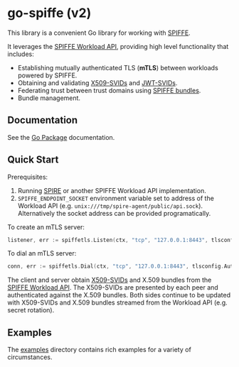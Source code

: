 #  go-spiffe (v2)

This library is a convenient Go library for working with [SPIFFE](https://spiffe.io/).

It leverages the [SPIFFE Workload API](https://github.com/spiffe/spiffe/blob/main/standards/SPIFFE_Workload_API.md), providing high level functionality that includes:
* Establishing mutually authenticated TLS (__mTLS__) between workloads powered by SPIFFE.
* Obtaining and validating [X509-SVIDs](https://github.com/spiffe/spiffe/blob/main/standards/X509-SVID.md) and [JWT-SVIDs](https://github.com/spiffe/spiffe/blob/main/standards/JWT-SVID.md).
* Federating trust between trust domains using [SPIFFE bundles](https://github.com/spiffe/spiffe/blob/main/standards/SPIFFE_Trust_Domain_and_Bundle.md#3-spiffe-bundles).
* Bundle management.

## Documentation

See the [Go Package](https://pkg.go.dev/github.com/spiffe/go-spiffe/v2) documentation.

## Quick Start

Prerequisites:
1. Running [SPIRE](https://spiffe.io/spire/) or another SPIFFE Workload API
   implementation.
2. `SPIFFE_ENDPOINT_SOCKET` environment variable set to address of the Workload
   API (e.g. `unix:///tmp/spire-agent/public/api.sock`). Alternatively the socket address can be
   provided programatically.

To create an mTLS server:

```go
listener, err := spiffetls.Listen(ctx, "tcp", "127.0.0.1:8443", tlsconfig.AuthorizeAny())
```

To dial an mTLS server:

```go
conn, err := spiffetls.Dial(ctx, "tcp", "127.0.0.1:8443", tlsconfig.AuthorizeAny())
```

The client and server obtain
[X509-SVIDs](https://github.com/spiffe/spiffe/blob/main/standards/X509-SVID.md)
and X.509 bundles from the [SPIFFE Workload
API](https://github.com/spiffe/spiffe/blob/main/standards/SPIFFE_Workload_API.md).
The X509-SVIDs are presented by each peer and authenticated against the X.509
bundles. Both sides continue to be updated with X509-SVIDs and X.509 bundles
streamed from the Workload API (e.g. secret rotation).

## Examples

The [examples](./v2/examples) directory contains rich examples for a variety of circumstances.
